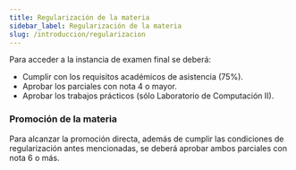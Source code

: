 ```yaml
---
title: Regularización de la materia
sidebar_label: Regularización de la materia
slug: /introduccion/regularizacion
---
```


Para acceder a la instancia de examen final se deberá:
* Cumplir con los requisitos académicos de asistencia (75%).
* Aprobar los parciales con nota 4 o mayor.
* Aprobar los trabajos prácticos (sólo Laboratorio de Computación II).

### Promoción de la materia
Para alcanzar la promoción directa, además de cumplir las condiciones de regularización antes mencionadas, se deberá aprobar ambos parciales con nota 6 o más. 
